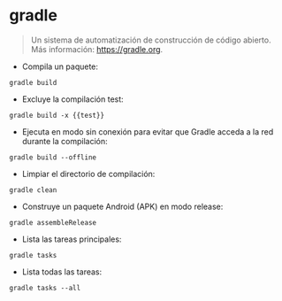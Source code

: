 # gradle

> Un sistema de automatización de construcción de código abierto.
> Más información: <https://gradle.org>.

- Compila un paquete:

`gradle build`

- Excluye la compilación test:

`gradle build -x {{test}}`

- Ejecuta en modo sin conexión para evitar que Gradle acceda a la red durante la compilación:

`gradle build --offline`

- Limpiar el directorio de compilación:

`gradle clean`

- Construye un paquete Android (APK) en modo release:

`gradle assembleRelease`

- Lista las tareas principales:

`gradle tasks`

- Lista todas las tareas:

`gradle tasks --all`
